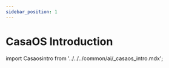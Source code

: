```yaml
---
sidebar_position: 1
---
```


# CasaOS Introduction

import Casaosintro from '../../../common/ai/\_casaos_intro.mdx';

<Casaosintro />

